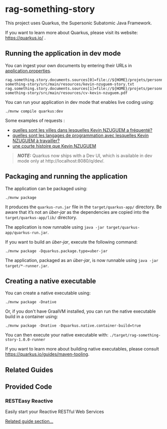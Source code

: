 # rag-something-story

This project uses Quarkus, the Supersonic Subatomic Java Framework.

If you want to learn more about Quarkus, please visit its website: https://quarkus.io/ .

## Running the application in dev mode

You can ingest your own documents by entering their URLs in [application.properties](src/main/resources/application.properties).
```properties
rag.something.story.documents.sources[0]=file://${HOME}/projets/personnels/java/quarkus/rag-something-story/src/main/resources/kevin-nzuguem-story.txt
rag.something.story.documents.sources[1]=file://${HOME}/projets/personnels/java/quarkus/rag-something-story/src/main/resources/cv-kevin-nzuguem.pdf
```

You can run your application in dev mode that enables live coding using:
```shell script
./mvnw compile quarkus:dev
```
Some examples of requests : 
- [quelles sont les villes dans lesquelles Kevin NZUGUEM a fréquenté?](http://localhost:8080/something/story?message=quelles%20sont%20les%20villes%20dans%20lesquelles%20Kevin%20NZUGUEM%20a%20fr%C3%A9quent%C3%A9?)
- [quelles sont les langages de programmation avec lesquelles Kevin NZUGUEM à travailler?](http://localhost:8080/something/story?message=quelles%20sont%20les%20langages%20de%20programmation%20avec%20lesquelles%20Kevin%20NZUGUEM%20%C3%A0%20travailler?)
- [une courte histoire que Kevin NZUGUEM](http://localhost:8080/something/story?message=une%20courte%20histoire%20que%20Kevin%20NZUGUEM)

> **_NOTE:_**  Quarkus now ships with a Dev UI, which is available in dev mode only at http://localhost:8080/q/dev/.

## Packaging and running the application

The application can be packaged using:
```shell script
./mvnw package
```
It produces the `quarkus-run.jar` file in the `target/quarkus-app/` directory.
Be aware that it’s not an _über-jar_ as the dependencies are copied into the `target/quarkus-app/lib/` directory.

The application is now runnable using `java -jar target/quarkus-app/quarkus-run.jar`.

If you want to build an _über-jar_, execute the following command:
```shell script
./mvnw package -Dquarkus.package.type=uber-jar
```

The application, packaged as an _über-jar_, is now runnable using `java -jar target/*-runner.jar`.

## Creating a native executable

You can create a native executable using: 
```shell script
./mvnw package -Dnative
```

Or, if you don't have GraalVM installed, you can run the native executable build in a container using: 
```shell script
./mvnw package -Dnative -Dquarkus.native.container-build=true
```

You can then execute your native executable with: `./target/rag-something-story-1.0.0-runner`

If you want to learn more about building native executables, please consult https://quarkus.io/guides/maven-tooling.

## Related Guides


## Provided Code

### RESTEasy Reactive

Easily start your Reactive RESTful Web Services

[Related guide section...](https://quarkus.io/guides/getting-started-reactive#reactive-jax-rs-resources)

